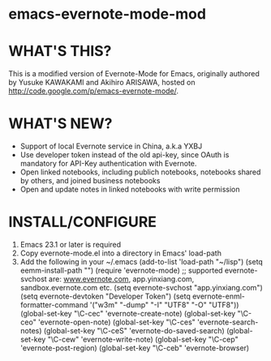 emacs-evernote-mode-mod
=======================
# WHAT'S THIS?

This is a modified version of Evernote-Mode for Emacs, originally authored by Yusuke KAWAKAMI and Akihiro ARISAWA, hosted on http://code.google.com/p/emacs-evernote-mode/.

# WHAT'S NEW?

* Support of local Evernote service in China, a.k.a YXBJ
* Use developer token instead of the old api-key, since OAuth is mandatory for API-Key authentication with Evernote.
* Open linked notebooks, including publich notebooks, notebooks shared by others, and joined business notebooks
* Open and update notes in linked notebooks with write permission

# INSTALL/CONFIGURE

1. Emacs 23.1 or later is required
2. Copy evernote-mode.el into a directory in Emacs' load-path
3. Add the following in your ~/.emacs
    (add-to-list 'load-path "~/lisp")
    (setq eemm-install-path "<where this repo was checked out>")
    (require 'evernote-mode)
    ;; supported evernote-svchost are: www.evernote.com, app.yinxiang.com, sandbox.evernote.com etc.
    (setq evernote-svchost "app.yinxiang.com")
    (setq evernote-devtoken "Developer Token")
    (setq evernote-enml-formatter-command '("w3m" "-dump" "-I" "UTF8" "-O" "UTF8"))
    (global-set-key "\C-cec" 'evernote-create-note)
    (global-set-key "\C-ceo" 'evernote-open-note)
    (global-set-key "\C-ces" 'evernote-search-notes)
    (global-set-key "\C-ceS" 'evernote-do-saved-search)
    (global-set-key "\C-cew" 'evernote-write-note)
    (global-set-key "\C-cep" 'evernote-post-region)
    (global-set-key "\C-ceb" 'evernote-browser)

